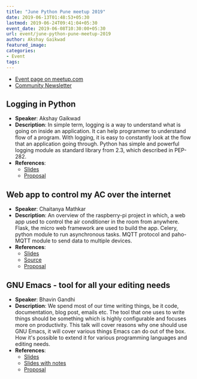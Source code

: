```yaml
---
title: "June Python Pune meetup 2019"
date: 2019-06-13T01:48:53+05:30
lastmod: 2019-06-24T09:41:04+05:30
event_date: 2019-06-08T10:30:00+05:30
url: event/june-python-pune-meetup-2019
author: Akshay Gaikwad
featured_image:
categories:
- Event
tags:
---
```


  * [Event page on meetup.com](https://www.meetup.com/PythonPune/events/261809068/)
  * [Community Newsletter](./community_news.md)

## Logging in Python
  * **Speaker**: Akshay Gaikwad
  * **Description**: In simple term, logging is a way to understand
    what is going on inside an application. It can help programmer to
    understand flow of a program. With logging, it is easy to
    constantly look at the flow that an application going
    through. Python has simple and powerful logging module as standard
    library from 2.3, which described in PEP-282.
  * **References**:
    * [Slides](https://gitlab.com/akshay196/slides/blob/master/logging/presentation.org)
    * [Proposal](https://github.com/pythonpune/meetup-talks/issues/10)

## Web app to control my AC over the internet
  * **Speaker**: Chaitanya Mathkar
  * **Description**: An overview of the raspberry-pi project in which,
    a web app used to control the air conditioner in the room from
    anywhere. Flask, the micro web framework are used to build the
    app. Celery, python module to run asynchronous tasks. MQTT
    protocol and paho-MQTT module to send data to multiple devices.
  * **References**:
    * [Slides](https://docs.google.com/presentation/d/1q0qw2O6a-XGQaC2bJTWJJGZb-Y2YTlUi307I75EcJnY)
	* [Source](https://github.com/ChaitMat/my_room_environment_control)
	* [Proposal](https://github.com/pythonpune/meetup-talks/issues/13)

## GNU Emacs - tool for all your editing needs
  * **Speaker**: Bhavin Gandhi
  * **Description**: We spend most of our time writing things, be it
    code, documentation, blog post, emails etc. The tool that one uses to
    write things should be something which is highly configurable and
    focuses more on productivity. This talk will cover reasons why one
    should use GNU Emacs, it will cover various things Emacs can do out of
    the box. How it's possible to extend it for various programming
    languages and editing needs.
  * **References**:
    * [Slides](https://bhavin192.gitlab.io/talks/2019/june-python-pune-meetup/gnu-emacs-talk.html)
	* [Slides with notes](https://gitlab.com/bhavin192/talks/raw/master/2019/june-python-pune-meetup/gnu-emacs-talk.org)
	* [Proposal](https://github.com/pythonpune/meetup-talks/issues/11)
